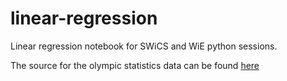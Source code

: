 # linear-regression
Linear regression notebook for SWiCS and WiE python sessions.

The source for the olympic statistics data can be found [here](https://www.kaggle.com/datasets/jayrav13/olympic-track-field-results)